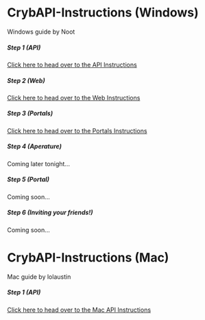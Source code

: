 # CrybAPI-Instructions (Windows)
Windows guide by Noot

##### Step 1 (API) 
[Click here to head over to the API Instructions](https://github.com/NootThePenguin/Cryb-Instructions/blob/master/API.md)


##### Step 2 (Web) 
[Click here to head over to the Web Instructions](https://github.com/NootThePenguin/Cryb-Instructions/blob/master/Web-Installation.md)


##### Step 3 (Portals) 
[Click here to head over to the Portals Instructions](https://github.com/NootThePenguin/Cryb-Instructions/blob/master/Portals-Installation.md)

##### Step 4 (Aperature)
Coming later tonight...

##### Step 5 (Portal)
Coming soon...

##### Step 6 (Inviting your friends!)
Coming soon...

# CrybAPI-Instructions (Mac) 
Mac guide by lolaustin

##### Step 1 (API) 
[Click here to head over to the Mac API Instructions](https://github.com/NootThePenguin/Cryb-Instructions/blob/master/API.md#mac)

